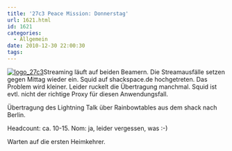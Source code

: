 ```yaml
---
title: '27c3 Peace Mission: Donnerstag'
url: 1621.html
id: 1621
categories:
  - Allgemein
date: 2010-12-30 22:00:30
tags:
---
```


[![](https://blog.shackspace.de/wp-content/uploads/2011/01/logo_27c3.png "logo_27c3")](https://blog.shackspace.de/wp-content/uploads/2011/01/logo_27c3.png)Streaming läuft auf beiden Beamern. Die Streamausfälle setzen gegen Mittag wieder ein. Squid auf shackspace.de hochgetreten. Das Problem wird kleiner. Leider ruckelt die Übertragung manchmal. Squid ist evtl. nicht der richtige Proxy für diesen Anwendungsfall.

Übertragung des Lightning Talk über Rainbowtables aus dem shack nach Berlin.

Headcount: ca. 10-15.
Nom: ja, leider vergessen, was :-)

Warten auf die ersten Heimkehrer.